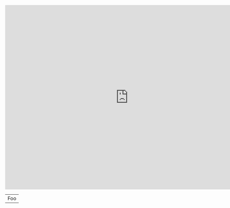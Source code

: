 <iframe
  width="800"
  height="600"
  src="https://ouestware.gitlab.io/retina/beta/#/embed/?url=https%3A%2F%2Fgist.githubusercontent.com%2FShashComandur%2F8401e9dddf151149361bffb287e94d8e%2Fraw%2F757ae0655529ab535f098de21057e460a77be5dc%2Fnetwork-89bd9a8a-6b9.gexf&er=2.017&lt=9.692"
  frameBorder="0"
  title="Retina"
  allowFullScreen
></iframe>

<table>
    <tr>
        <td>Foo</td>
    </tr>
</table>
